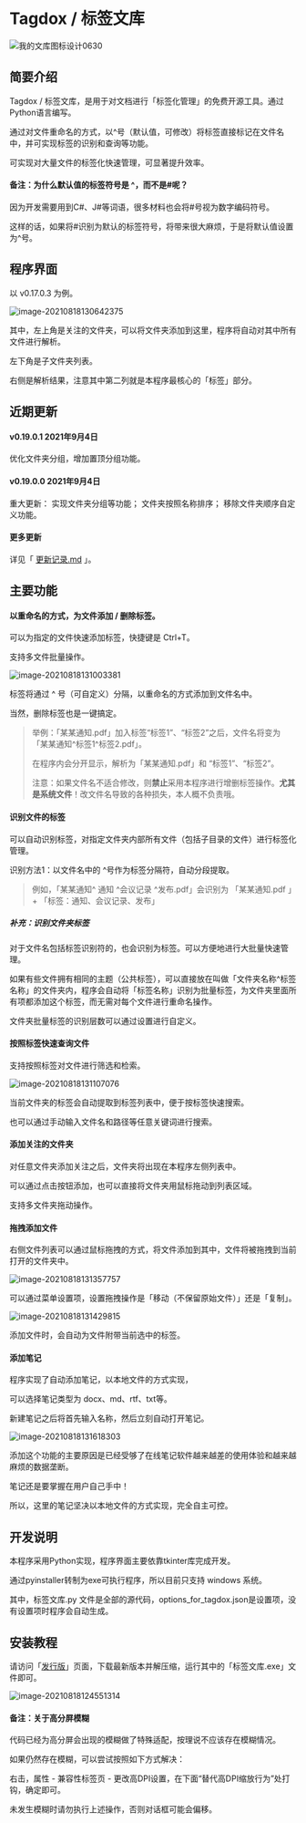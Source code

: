 # Tagdox / 标签文库



![我的文库图标设计0630](_img/%E6%88%91%E7%9A%84%E6%96%87%E5%BA%93%E5%9B%BE%E6%A0%87%E8%AE%BE%E8%AE%A10630.png)





## 简要介绍

Tagdox / 标签文库，是用于对文档进行「标签化管理」的免费开源工具。通过Python语言编写。

通过对文件重命名的方式，以^号（默认值，可修改）将标签直接标记在文件名中，并可实现标签的识别和查询等功能。

可实现对大量文件的标签化快速管理，可显著提升效率。



#### 备注：为什么默认值的标签符号是 \^，而不是#呢？

因为开发需要用到C#、J#等词语，很多材料也会将#号视为数字编码符号。

这样的话，如果将#识别为默认的标签符号，将带来很大麻烦，于是将默认值设置为\^号。



## 程序界面

以 v0.17.0.3 为例。

![image-20210818130642375](_img/image-20210818130642375.png)



其中，左上角是关注的文件夹，可以将文件夹添加到这里，程序将自动对其中所有文件进行解析。

左下角是子文件夹列表。

右侧是解析结果，注意其中第二列就是本程序最核心的「标签」部分。




## 近期更新
#### v0.19.0.1 2021年9月4日
优化文件夹分组，增加置顶分组功能。
#### v0.19.0.0 2021年9月4日
重大更新：
实现文件夹分组等功能；
文件夹按照名称排序；
移除文件夹顺序自定义功能。

#### 更多更新

详见「 [更新记录.md](更新记录.md) 」。




## 主要功能



#### 以重命名的方式，为文件添加 / 删除标签。

可以为指定的文件快速添加标签，快捷键是 Ctrl+T。

支持多文件批量操作。

![image-20210818131003381](_img/image-20210818131003381-16292634064841.png)



标签将通过 ^ 号（可自定义）分隔，以重命名的方式添加到文件名中。

当然，删除标签也是一键搞定。

> 举例：「某某通知.pdf」加入标签“标签1”、“标签2”之后，文件名将变为「某某通知\^标签1\^标签2.pdf」。
>
> 在程序内会分开显示，解析为「某某通知.pdf」和 “标签1”、“标签2”。
>
> 注意：如果文件名不适合修改，则**禁止**采用本程序进行增删标签操作。**尤其是系统文件**！改文件名导致的各种损失，本人概不负责哦。





#### 识别文件的标签

可以自动识别标签，对指定文件夹内部所有文件（包括子目录的文件）进行标签化管理。

识别方法1：以文件名中的 ^号作为标签分隔符，自动分段提取。

> 例如，「某某通知^ 通知 ^会议记录 ^发布.pdf」会识别为 「某某通知.pdf 」+ 「标签：通知、会议记录、发布」
>



##### 补充：识别文件夹标签

对于文件名包括标签识别符的，也会识别为标签。可以方便地进行大批量快速管理。

如果有些文件拥有相同的主题（公共标签），可以直接放在叫做「文件夹名称^标签名称」的文件夹内，程序会自动将「标签名称」识别为批量标签，为文件夹里面所有项都添加这个标签，而无需对每个文件进行重命名操作。

文件夹批量标签的识别层数可以通过设置进行自定义。



#### 按照标签快速查询文件

支持按照标签对文件进行筛选和检索。

![image-20210818131107076](_img/image-20210818131107076-16292634686872.png)



当前文件夹的标签会自动提取到标签列表中，便于按标签快速搜索。

也可以通过手动输入文件名和路径等任意关键词进行搜索。



#### 添加关注的文件夹

对任意文件夹添加关注之后，文件夹将出现在本程序左侧列表中。

可以通过点击按钮添加，也可以直接将文件夹用鼠标拖动到列表区域。

支持多文件夹拖动操作。



#### 拖拽添加文件

右侧文件列表可以通过鼠标拖拽的方式，将文件添加到其中，文件将被拖拽到当前打开的文件夹中。

![image-20210818131357757](_img/image-20210818131357757.png)

可以通过菜单设置项，设置拖拽操作是「移动（不保留原始文件）」还是「复制」。

![image-20210818131429815](_img/image-20210818131429815.png)

添加文件时，会自动为文件附带当前选中的标签。



#### 添加笔记

程序实现了自动添加笔记，以本地文件的方式实现，

可以选择笔记类型为 docx、md、rtf、txt等。

新建笔记之后将首先输入名称，然后立刻自动打开笔记。

![image-20210818131618303](_img/image-20210818131618303-16292637801803.png)



添加这个功能的主要原因是已经受够了在线笔记软件越来越差的使用体验和越来越麻烦的数据垄断。

笔记还是要掌握在用户自己手中！

所以，这里的笔记坚决以本地文件的方式实现，完全自主可控。





## 开发说明

本程序采用Python实现，程序界面主要依靠tkinter库完成开发。

通过pyinstaller转制为exe可执行程序，所以目前只支持 windows 系统。

其中，标签文库.py 文件是全部的源代码，options_for_tagdox.json是设置项，没有设置项时程序会自动生成。





## 安装教程



请访问「[发行版](https://gitee.com/horse_sword/my-local-library/releases)」页面，下载最新版本并解压缩，运行其中的「标签文库.exe」文件即可。

![image-20210818124551314](_img/image-20210818124551314.png)





#### 备注：关于高分屏模糊

代码已经为高分屏会出现的模糊做了特殊适配，按理说不应该存在模糊情况。

如果仍然存在模糊，可以尝试按照如下方式解决：

右击，属性 - 兼容性标签页 - 更改高DPI设置，在下面“替代高DPI缩放行为”处打钩，确定即可。

未发生模糊时请勿执行上述操作，否则对话框可能会偏移。



